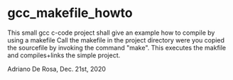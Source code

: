 # gcc_makefile_howto

This small gcc c-code project shall give an example how to compile by using a makefile
Call the makefile in the project directory were you copied the sourcefile by invoking the command "make".
This executes the makfile and compiles+links the simple project.

Adriano De Rosa, Dec. 21st, 2020
